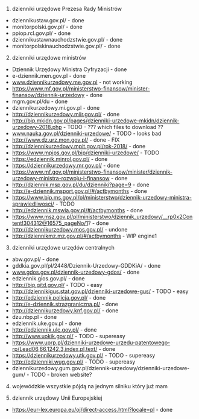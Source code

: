 1. dzienniki urzędowe Prezesa Rady Ministrów
- dziennikustaw.gov.pl/ - done
- monitorpolski.gov.pl/ - done
- ppiop.rcl.gov.pl/ - done
- dziennikustawnauchodzstwie.gov.pl/ - done
- monitorpolskinauchodzstwie.gov.pl/ - done

2. dzienniki urzędowe ministrów
- Dziennik Urzędowy Ministra Cyfryzacji - done
- e-dziennik.men.gov.pl - done
- www.dziennikurzedowy.me.gov.pl - not working
- https://www.mf.gov.pl/ministerstwo-finansow/minister-finansow/dziennik-urzedowy - done
- mgm.gov.pl/du - done
- dziennikurzedowy.mi.gov.pl - done
- http://dziennikurzedowy.miir.gov.pl/ - done
- http://bip.mkidn.gov.pl/pages/dzienniki-urzedowe-mkidn/dziennik-urzedowy-2018.php - TODO - ??? which files to download ??
- www.nauka.gov.pl/dzienniki-urzedowe/ - TODO - looks bad
- http://www.dz.urz.mon.gov.pl/ - done - FIX
- http://dziennikurzedowy.mpit.gov.pl/rok-2018/ - done
- https://www.mpips.gov.pl/bip/dzienniki-urzedowe/ - TODO
- https://edziennik.minrol.gov.pl/ - done
- https://dziennikurzedowy.mr.gov.pl/ - done
- https://www.mf.gov.pl/ministerstwo-finansow/minister/dziennik-urzedowy-ministra-rozwoju-i-finansow - done
- http://dziennik.msp.gov.pl/du/dzienniki?page=9 - done
- http://e-dziennik.msport.gov.pl/#/actbymonths - done
- https://www.bip.ms.gov.pl/pl/ministerstwo/dziennik-urzedowy-ministra-sprawiedliwosci/ - TODO 
- http://edziennik.mswia.gov.pl/#/actbymonths - done
- https://www.msz.gov.pl/pl/ministerstwo/dziennik_urzedowy/__rp0x2Content!304312@16575_pageNo/1? - done
- http://dziennikurzedowy.mos.gov.pl/ - undone
- http://dziennikmz.mz.gov.pl/#/actbymonths - WIP engine1

3. dzienniki urzędowe urzędów centralnych
- abw.gov.pl/ - done
- gddkia.gov.pl/pl/2448/Dziennik-Urzedowy-GDDKiA/ - done
- www.gdos.gov.pl/dziennik-urzedowy-gdos/ - done
- edziennik.gios.gov.pl/ - done
- http://bip.gitd.gov.pl/ - TODO - easy
- http://dziennikigus.stat.gov.pl/dzienniki-urzedowe-gus/ - TODO - easy
- http://edziennik.policja.gov.pl/ - done
- http://e-dziennik.strazgraniczna.pl/ - done
- http://dziennikurzedowy.knf.gov.pl/ - done
- dzu.nbp.pl - done
- edziennik.uke.gov.pl - done
- http://edziennik.ulc.gov.pl/ - done
- http://www.uokik.gov.pl/ - TODO - supereasy
- https://www.uprp.pl/dzienniki-urzedowe-urzedu-patentowego-rp/Lead06,66,1242,3,index,pl,text/ - done
- https://dziennikurzedowy.utk.gov.pl/ - TODO - supereasy
- http://edzienniki.wug.gov.pl/ - TODO - supereasy
- dziennikurzedowy.gum.gov.pl/dziennik-urzedowy/dzienniki-urzedowe-gum/ - TODO - broken website?

4. wojewódzkie
wszystkie pójdą na jednym silniku który już mam

5. dziennik urzędowy Unii Europejskiej
- https://eur-lex.europa.eu/oj/direct-access.html?locale=pl - done
